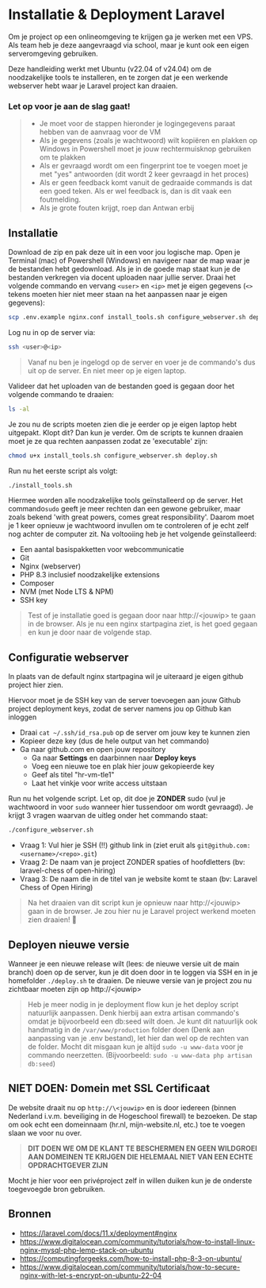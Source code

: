 # Installatie & Deployment Laravel

Om je project op een onlineomgeving te krijgen ga je werken met een VPS. Als team heb
je deze aangevraagd via school, maar je kunt ook een eigen serveromgeving gebruiken.

Deze handleiding werkt met Ubuntu (v22.04 of v24.04) om de noodzakelijke tools te installeren,
en te zorgen dat je een werkende webserver hebt waar je Laravel project kan draaien.

### Let op voor je aan de slag gaat!

> - Je moet voor de stappen hieronder je logingegevens paraat hebben van de aanvraag voor de VM
> - Als je gegevens (zoals je wachtwoord) wilt kopiëren en plakken op Windows in Powershell moet je jouw rechtermuisknop gebruiken om te plakken
> - Als er gevraagd wordt om een fingerprint toe te voegen moet je met "yes" antwoorden (dit wordt 2 keer gevraagd in het proces)
> - Als er geen feedback komt vanuit de gedraaide commands is dat een goed teken. Als er wel feedback is, dan is dit vaak een foutmelding.
> - Als je grote fouten krijgt, roep dan Antwan erbij

## Installatie

Download de zip en pak deze uit in een voor jou logische map. Open je Terminal (mac) of Powershell
(Windows) en navigeer naar de map waar je de bestanden hebt gedownload. Als je in de goede map staat
kun je de bestanden verkregen via docent uploaden naar jullie server. Draai het volgende commando en
vervang `<user>` en `<ip>` met je eigen gegevens (`<>` tekens moeten hier niet meer staan na het aanpassen
naar je eigen gegevens):

```bash
scp .env.example nginx.conf install_tools.sh configure_webserver.sh deploy.sh <user>@<ip>:/home/<user>/
```

Log nu in op de server via:

```bash
ssh <user>@<ip>
```

> Vanaf nu ben je ingelogd op de server en voer je de commando's dus uit op de server. En niet meer op je eigen laptop.

Valideer dat het uploaden van de bestanden goed is gegaan door het volgende commando te draaien:

```bash
ls -al
```

Je zou nu de scripts moeten zien die je eerder op je eigen laptop hebt uitgepakt. Klopt dit? Dan kun je verder.
Om de scripts te kunnen draaien moet je ze qua rechten aanpassen zodat ze 'executable' zijn:

```bash
chmod u+x install_tools.sh configure_webserver.sh deploy.sh
```

Run nu het eerste script als volgt:

```bash
./install_tools.sh
 ```

Hiermee worden alle noodzakelijke tools geïnstalleerd op de server. Het commando`sudo` geeft je
meer rechten dan een gewone gebruiker, maar zoals bekend 'with great powers, comes great responsibility'.
Daarom moet je 1 keer opnieuw je wachtwoord invullen om te controleren of je echt zelf nog achter de
computer zit. Na voltooiing heb je het volgende geïnstalleerd:

- Een aantal basispakketten voor webcommunicatie
- Git
- Nginx (webserver)
- PHP 8.3 inclusief noodzakelijke extensions
- Composer
- NVM (met Node LTS & NPM)
- SSH key

> Test of je installatie goed is gegaan door naar http://\<jouwip> te gaan in de browser. Als
> je nu een nginx startpagina ziet, is het goed gegaan en kun je door naar de volgende stap.

## Configuratie webserver

In plaats van de default nginx startpagina wil je uiteraard je eigen github project hier zien.

Hiervoor moet je de SSH key van de server toevoegen aan jouw Github project deployment keys,
zodat de server namens jou op Github kan inloggen

- Draai `cat ~/.ssh/id_rsa.pub` op de server om jouw key te kunnen zien
- Kopieer deze key (dus de hele output van het commando)
- Ga naar github.com en open jouw repository
    - Ga naar **Settings** en daarbinnen naar **Deploy keys**
    - Voeg een nieuwe toe en plak hier jouw gekopieerde key
    - Geef als titel "hr-vm-tle1"
    - Laat het vinkje voor write access uitstaan

Run nu het volgende script. Let op, dit doe je **ZONDER** sudo (vul je wachtwoord in voor `sudo` wanneer
hier tussendoor om wordt gevraagd). Je krijgt 3 vragen waarvan de uitleg onder het commando staat:

```bash
./configure_webserver.sh
```

- Vraag 1: Vul hier je SSH (!!) github link in (ziet eruit als `git@github.com:<username>/<repo>.git`)
- Vraag 2: De naam van je project ZONDER spaties of hoofdletters (bv: laravel-chess of open-hiring)
- Vraag 3: De naam die in de titel van je website komt te staan (bv: Laravel Chess of Open Hiring)

> Na het draaien van dit script kun je opnieuw naar http://\<jouwip> gaan in de browser. Je zou hier
> nu je Laravel project werkend moeten zien draaien! 🚀

## Deployen nieuwe versie

Wanneer je een nieuwe release wilt (lees: de nieuwe versie uit de main branch) doen op de server, kun je
dit doen door in te loggen via SSH en in je homefolder `./deploy.sh` te draaien. De nieuwe versie van
je project zou nu zichtbaar moeten zijn op http://\<jouwip>

> Heb je meer nodig in je deployment flow kun je het deploy script natuurlijk aanpassen.
> Denk hierbij aan extra artisan commando's omdat je bijvoorbeeld een db:seed wilt doen.
> Je kunt dit natuurlijk ook handmatig in de `/var/www/production` folder doen (Denk aan
> aanpassing van je .env bestand), let hier dan wel op de rechten van de folder. Mocht dit
> misgaan kun je altijd `sudo -u www-data` voor je commando neerzetten. (Bijvoorbeeld:
> `sudo -u www-data php artisan db:seed`)

## NIET DOEN: Domein met SSL Certificaat

De website draait nu op `http://\<jouwip>` en is door iedereen (binnen Nederland i.v.m. beveiliging in
de Hogeschool firewall) te bezoeken. De stap om ook echt een domeinnaam (hr.nl, mijn-website.nl, etc.)
toe te voegen slaan we voor nu over.

> **DIT DOEN WE OM DE KLANT TE BESCHERMEN EN GEEN WILDGROEI AAN DOMEINEN
> TE KRIJGEN DIE HELEMAAL NIET VAN EEN ECHTE OPDRACHTGEVER ZIJN**

Mocht je hier voor een privéproject zelf in willen duiken kun je de onderste toegevoegde bron gebruiken.

## Bronnen

- https://laravel.com/docs/11.x/deployment#nginx
- https://www.digitalocean.com/community/tutorials/how-to-install-linux-nginx-mysql-php-lemp-stack-on-ubuntu
- https://computingforgeeks.com/how-to-install-php-8-3-on-ubuntu/
- https://www.digitalocean.com/community/tutorials/how-to-secure-nginx-with-let-s-encrypt-on-ubuntu-22-04

